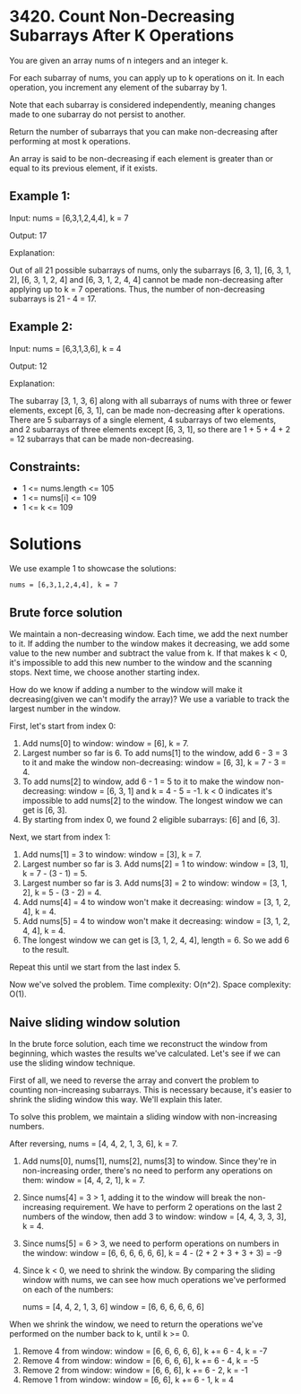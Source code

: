 # 3420. Count Non-Decreasing Subarrays After K Operations
You are given an array nums of n integers and an integer k.

For each subarray of nums, you can apply up to k operations on it. In each operation, you increment any element of the subarray by 1.

Note that each subarray is considered independently, meaning changes made to one subarray do not persist to another.

Return the number of subarrays that you can make non-decreasing ​​​​​after performing at most k operations.

An array is said to be non-decreasing if each element is greater than or equal to its previous element, if it exists.

## Example 1:

Input: nums = [6,3,1,2,4,4], k = 7

Output: 17

Explanation:

Out of all 21 possible subarrays of nums, only the subarrays [6, 3, 1], [6, 3, 1, 2], [6, 3, 1, 2, 4] and [6, 3, 1, 2, 4, 4] cannot be made non-decreasing after applying up to k = 7 operations. Thus, the number of non-decreasing subarrays is 21 - 4 = 17.

## Example 2:

Input: nums = [6,3,1,3,6], k = 4

Output: 12

Explanation:

The subarray [3, 1, 3, 6] along with all subarrays of nums with three or fewer elements, except [6, 3, 1], can be made non-decreasing after k operations. There are 5 subarrays of a single element, 4 subarrays of two elements, and 2 subarrays of three elements except [6, 3, 1], so there are 1 + 5 + 4 + 2 = 12 subarrays that can be made non-decreasing.

## Constraints:

* 1 <= nums.length <= 105
* 1 <= nums[i] <= 109
* 1 <= k <= 109

# Solutions
We use example 1 to showcase the solutions:

    nums = [6,3,1,2,4,4], k = 7

## Brute force solution
We maintain a non-decreasing window. Each time, we add the next number to it. If adding the number to the window makes it decreasing, we add some value to the new number and subtract the value from k. If that makes k < 0, it's impossible to add this new number to the window and the scanning stops. Next time, we choose another starting index.

How do we know if adding a number to the window will make it decreasing(given we can't modify the array)? We use a variable to track the largest number in the window.

First, let's start from index 0:

1. Add nums[0] to window: window = [6], k = 7.
2. Largest number so far is 6. To add nums[1] to the window, add 6 - 3 = 3 to it and make the window non-decreasing: window = [6, 3], k = 7 - 3 = 4.
3. To add nums[2] to window, add 6 - 1 = 5 to it to make the window non-decreasing: window = [6, 3, 1] and k = 4 - 5 = -1. k < 0 indicates it's impossible to add nums[2] to the window. The longest window we can get is [6, 3].
4. By starting from index 0, we found 2 eligible subarrays: [6] and [6, 3]. 

Next, we start from index 1:

1. Add nums[1] = 3 to window: window = [3], k = 7.
2. Largest number so far is 3. Add nums[2] = 1 to window: window = [3, 1], k = 7 - (3 - 1) = 5.
3. Largest number so far is 3. Add nums[3] = 2 to window: window = [3, 1, 2], k = 5 - (3 - 2) = 4.
4. Add nums[4] = 4 to window won't make it decreasing: window = [3, 1, 2, 4], k = 4.
5. Add nums[5] = 4 to window won't make it decreasing: window = [3, 1, 2, 4, 4], k = 4.
6. The longest window we can get is [3, 1, 2, 4, 4], length = 6. So we add 6 to the result.

Repeat this until we start from the last index 5.

Now we've solved the problem. Time complexity: O(n^2). Space complexity: O(1).

## Naive sliding window solution
In the brute force solution, each time we reconstruct the window from beginning, which wastes the results we've calculated. Let's see if we can use the sliding window technique.

First of all, we need to reverse the array and convert the problem to counting non-increasing subarrays. This is necessary because, it's easier to shrink the sliding window this way. We'll explain this later.

To solve this problem, we maintain a sliding window with non-increasing numbers.

After reversing, nums = [4, 4, 2, 1, 3, 6], k = 7.

1. Add nums[0], nums[1], nums[2], nums[3] to window. Since they're in non-increasing order, there's no need to perform any operations on them: window = [4, 4, 2, 1], k = 7.
2. Since nums[4] = 3 > 1, adding it to the window will break the non-increasing requirement. We have to perform 2 operations on the last 2 numbers of the window, then add 3 to window: window = [4, 4, 3, 3, 3], k = 4.
3. Since nums[5] = 6 > 3, we need to perform operations on numbers in the window: window = [6, 6, 6, 6, 6, 6], k = 4 - (2 + 2 + 3 + 3 + 3) = -9
4. Since k < 0, we need to shrink the window. By comparing the sliding window with nums, we can see how much operations we've performed on each of the numbers:

    nums   = [4, 4, 2, 1, 3, 6]
    window = [6, 6, 6, 6, 6, 6]

When we shrink the window, we need to return the operations we've performed on the number back to k, until k >= 0.

1. Remove 4 from window: window = [6, 6, 6, 6, 6], k += 6 - 4, k = -7
2. Remove 4 from window: window = [6, 6, 6, 6], k += 6 - 4, k = -5
3. Remove 2 from window: window = [6, 6, 6], k += 6 - 2, k = -1
4. Remove 1 from window: window = [6, 6], k += 6 - 1, k = 4

